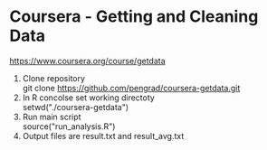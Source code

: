 Coursera - Getting and Cleaning Data
================
https://www.coursera.org/course/getdata

1. Clone repository  
  git clone https://github.com/pengrad/coursera-getdata.git
2. In R concolse set working directoty  
  setwd("./coursera-getdata")
3. Run main script  
  source("run_analysis.R")
4. Output files are result.txt and result_avg.txt
